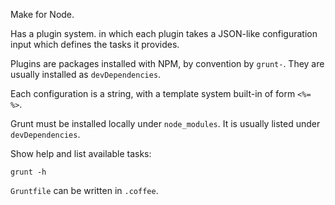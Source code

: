 Make for Node.

Has a plugin system. in which each plugin takes a JSON-like configuration input
which defines the tasks it provides.

Plugins are packages installed with NPM, by convention by `grunt-`.
They are usually installed as `devDependencies`.

Each configuration is a string, with a template system built-in of form `<%= %>`.

Grunt must be installed locally under `node_modules`.
It is usually listed under `devDependencies`.

Show help and list available tasks:

    grunt -h

`Gruntfile` can be written in `.coffee`.
